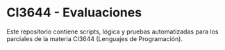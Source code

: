 # CI3644 - Evaluaciones

Este repositorio contiene scripts, lógica y pruebas automatizadas para los parciales de la materia CI3644 (Lenguajes de Programación).
